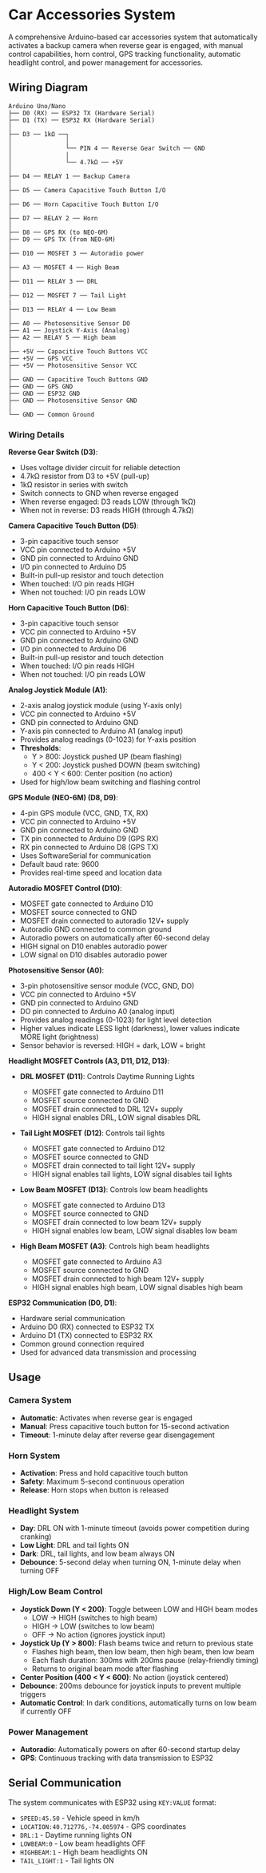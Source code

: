 # Car Accessories System

A comprehensive Arduino-based car accessories system that automatically activates a backup camera when reverse gear is engaged, with manual control capabilities, horn control, GPS tracking functionality, automatic headlight control, and power management for accessories.

## Wiring Diagram

```
Arduino Uno/Nano
├── D0 (RX) ── ESP32 TX (Hardware Serial)
├── D1 (TX) ── ESP32 RX (Hardware Serial)
│
├── D3 ── 1kΩ ──┐
│               │
│               └── PIN 4 ── Reverse Gear Switch ── GND
│               │
│               └── 4.7kΩ ── +5V
│
├── D4 ── RELAY 1 ── Backup Camera
│
├── D5 ── Camera Capacitive Touch Button I/O
│
├── D6 ── Horn Capacitive Touch Button I/O
│
├── D7 ── RELAY 2 ── Horn
│
├── D8 ── GPS RX (to NEO-6M)
├── D9 ── GPS TX (from NEO-6M)
│
├── D10 ── MOSFET 3 ── Autoradio power
│
├── A3 ── MOSFET 4 ── High Beam
│
├── D11 ── RELAY 3 ── DRL
│
├── D12 ── MOSFET 7 ── Tail Light
|
├── D13 ── RELAY 4 ── Low Beam
│
├── A0 ── Photosensitive Sensor DO
├── A1 ── Joystick Y-Axis (Analog)
├── A2 ── RELAY 5 ── High beam
│
├── +5V ── Capacitive Touch Buttons VCC
├── +5V ── GPS VCC
├── +5V ── Photosensitive Sensor VCC
│
├── GND ── Capacitive Touch Buttons GND
├── GND ── GPS GND
├── GND ── ESP32 GND
├── GND ── Photosensitive Sensor GND
│
└── GND ── Common Ground
```

### Wiring Details

**Reverse Gear Switch (D3)**:

- Uses voltage divider circuit for reliable detection
- 4.7kΩ resistor from D3 to +5V (pull-up)
- 1kΩ resistor in series with switch
- Switch connects to GND when reverse engaged
- When reverse engaged: D3 reads LOW (through 1kΩ)
- When not in reverse: D3 reads HIGH (through 4.7kΩ)

**Camera Capacitive Touch Button (D5)**:

- 3-pin capacitive touch sensor
- VCC pin connected to Arduino +5V
- GND pin connected to Arduino GND
- I/O pin connected to Arduino D5
- Built-in pull-up resistor and touch detection
- When touched: I/O pin reads HIGH
- When not touched: I/O pin reads LOW

**Horn Capacitive Touch Button (D6)**:

- 3-pin capacitive touch sensor
- VCC pin connected to Arduino +5V
- GND pin connected to Arduino GND
- I/O pin connected to Arduino D6
- Built-in pull-up resistor and touch detection
- When touched: I/O pin reads HIGH
- When not touched: I/O pin reads LOW

**Analog Joystick Module (A1)**:

- 2-axis analog joystick module (using Y-axis only)
- VCC pin connected to Arduino +5V
- GND pin connected to Arduino GND
- Y-axis pin connected to Arduino A1 (analog input)
- Provides analog readings (0-1023) for Y-axis position
- **Thresholds**:
  - Y > 800: Joystick pushed UP (beam flashing)
  - Y < 200: Joystick pushed DOWN (beam switching)
  - 400 < Y < 600: Center position (no action)
- Used for high/low beam switching and flashing control

**GPS Module (NEO-6M) (D8, D9)**:

- 4-pin GPS module (VCC, GND, TX, RX)
- VCC pin connected to Arduino +5V
- GND pin connected to Arduino GND
- TX pin connected to Arduino D9 (GPS RX)
- RX pin connected to Arduino D8 (GPS TX)
- Uses SoftwareSerial for communication
- Default baud rate: 9600
- Provides real-time speed and location data

**Autoradio MOSFET Control (D10)**:

- MOSFET gate connected to Arduino D10
- MOSFET source connected to GND
- MOSFET drain connected to autoradio 12V+ supply
- Autoradio GND connected to common ground
- Autoradio powers on automatically after 60-second delay
- HIGH signal on D10 enables autoradio power
- LOW signal on D10 disables autoradio power

**Photosensitive Sensor (A0)**:

- 3-pin photosensitive sensor module (VCC, GND, DO)
- VCC pin connected to Arduino +5V
- GND pin connected to Arduino GND
- DO pin connected to Arduino A0 (analog input)
- Provides analog readings (0-1023) for light level detection
- Higher values indicate LESS light (darkness), lower values indicate MORE light (brightness)
- Sensor behavior is reversed: HIGH = dark, LOW = bright

**Headlight MOSFET Controls (A3, D11, D12, D13)**:

- **DRL MOSFET (D11)**: Controls Daytime Running Lights

  - MOSFET gate connected to Arduino D11
  - MOSFET source connected to GND
  - MOSFET drain connected to DRL 12V+ supply
  - HIGH signal enables DRL, LOW signal disables DRL

- **Tail Light MOSFET (D12)**: Controls tail lights

  - MOSFET gate connected to Arduino D12
  - MOSFET source connected to GND
  - MOSFET drain connected to tail light 12V+ supply
  - HIGH signal enables tail lights, LOW signal disables tail lights

- **Low Beam MOSFET (D13)**: Controls low beam headlights

  - MOSFET gate connected to Arduino D13
  - MOSFET source connected to GND
  - MOSFET drain connected to low beam 12V+ supply
  - HIGH signal enables low beam, LOW signal disables low beam

- **High Beam MOSFET (A3)**: Controls high beam headlights
  - MOSFET gate connected to Arduino A3
  - MOSFET source connected to GND
  - MOSFET drain connected to high beam 12V+ supply
  - HIGH signal enables high beam, LOW signal disables high beam

**ESP32 Communication (D0, D1)**:

- Hardware serial communication
- Arduino D0 (RX) connected to ESP32 TX
- Arduino D1 (TX) connected to ESP32 RX
- Common ground connection required
- Used for advanced data transmission and processing

## Usage

### Camera System

- **Automatic**: Activates when reverse gear is engaged
- **Manual**: Press capacitive touch button for 15-second activation
- **Timeout**: 1-minute delay after reverse gear disengagement

### Horn System

- **Activation**: Press and hold capacitive touch button
- **Safety**: Maximum 5-second continuous operation
- **Release**: Horn stops when button is released

### Headlight System

- **Day**: DRL ON with 1-minute timeout (avoids power competition during cranking)
- **Low Light**: DRL and tail lights ON
- **Dark**: DRL, tail lights, and low beam always ON
- **Debounce**: 5-second delay when turning ON, 1-minute delay when turning OFF

### High/Low Beam Control

- **Joystick Down (Y < 200)**: Toggle between LOW and HIGH beam modes
  - LOW → HIGH (switches to high beam)
  - HIGH → LOW (switches to low beam)
  - OFF → No action (ignores joystick input)
- **Joystick Up (Y > 800)**: Flash beams twice and return to previous state
  - Flashes high beam, then low beam, then high beam, then low beam
  - Each flash duration: 300ms with 200ms pause (relay-friendly timing)
  - Returns to original beam mode after flashing
- **Center Position (400 < Y < 600)**: No action (joystick centered)
- **Debounce**: 200ms debounce for joystick inputs to prevent multiple triggers
- **Automatic Control**: In dark conditions, automatically turns on low beam if currently OFF

### Power Management

- **Autoradio**: Automatically powers on after 60-second startup delay
- **GPS**: Continuous tracking with data transmission to ESP32

## Serial Communication

The system communicates with ESP32 using `KEY:VALUE` format:

- `SPEED:45.50` - Vehicle speed in km/h
- `LOCATION:40.712776,-74.005974` - GPS coordinates
- `DRL:1` - Daytime running lights ON
- `LOWBEAM:0` - Low beam headlights OFF
- `HIGHBEAM:1` - High beam headlights ON
- `TAIL_LIGHT:1` - Tail lights ON
